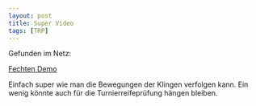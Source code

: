 ```yaml
---
layout: post
title: Super Video 
tags: [TRP]
---
```


Gefunden im Netz:

[Fechten Demo](https://www.youtube.com/watch?v=h2DXCAWI8gU)

Einfach super wie man die Bewegungen der Klingen verfolgen kann. Ein wenig könnte auch für die Turnierreifeprüfung hängen bleiben.  
